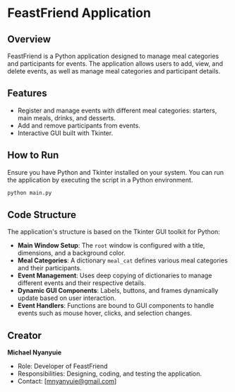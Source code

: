 # FeastFriend Application

## Overview
FeastFriend is a Python application designed to manage meal categories and participants for events. The application allows users to add, view, and delete events, as well as manage meal categories and participant details.

## Features
- Register and manage events with different meal categories: starters, main meals, drinks, and desserts.
- Add and remove participants from events.
- Interactive GUI built with Tkinter.

## How to Run
Ensure you have Python and Tkinter installed on your system. You can run the application by executing the script in a Python environment.

```bash
python main.py
```

## Code Structure
The application's structure is based on the Tkinter GUI toolkit for Python:
- **Main Window Setup**: The `root` window is configured with a title, dimensions, and a background color.
- **Meal Categories**: A dictionary `meal_cat` defines various meal categories and their participants.
- **Event Management**: Uses deep copying of dictionaries to manage different events and their respective details.
- **Dynamic GUI Components**: Labels, buttons, and frames dynamically update based on user interaction.
- **Event Handlers**: Functions are bound to GUI components to handle events such as mouse hover, clicks, and selection changes.

## Creator
**Michael Nyanyuie**
- Role: Developer of FeastFriend
- Responsibilities: Designing, coding, and testing the application.
- Contact: [mnyanyuie@gmail.com]